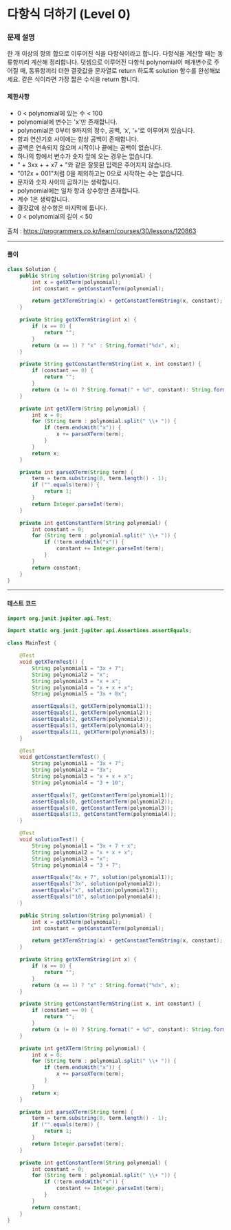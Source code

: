 # 다항식 더하기 (Level 0)

### 문제 설명

한 개 이상의 항의 합으로 이루어진 식을 다항식이라고 합니다. 다항식을 계산할 때는 동류항끼리 계산해 정리합니다. 덧셈으로 이루어진 다항식 polynomial이 매개변수로 주어질 때, 동류항끼리 더한 결괏값을 문자열로 return 하도록 solution 함수를 완성해보세요. 같은 식이라면 가장 짧은 수식을 return 합니다.

#### 제한사항

* 0 < polynomial에 있는 수 < 100
* polynomial에 변수는 'x'만 존재합니다.
* polynomial은 0부터 9까지의 정수, 공백, ‘x’, ‘+'로 이루어져 있습니다.
* 항과 연산기호 사이에는 항상 공백이 존재합니다.
* 공백은 연속되지 않으며 시작이나 끝에는 공백이 없습니다.
* 하나의 항에서 변수가 숫자 앞에 오는 경우는 없습니다.
* " + 3xx + + x7 + "와 같은 잘못된 입력은 주어지지 않습니다.
* "012x + 001"처럼 0을 제외하고는 0으로 시작하는 수는 없습니다.
* 문자와 숫자 사이의 곱하기는 생략합니다.
* polynomial에는 일차 항과 상수항만 존재합니다.
* 계수 1은 생략합니다.
* 결괏값에 상수항은 마지막에 둡니다.
* 0 < polynomial의 길이 < 50

출처 : https://programmers.co.kr/learn/courses/30/lessons/120863

---

#### 풀이

~~~java
class Solution {
    public String solution(String polynomial) {
        int x = getXTerm(polynomial);
        int constant = getConstantTerm(polynomial);

        return getXTermString(x) + getConstantTermString(x, constant);
    }

    private String getXTermString(int x) {
        if (x == 0) {
            return "";
        }
        return (x == 1) ? "x" : String.format("%dx", x);
    }

    private String getConstantTermString(int x, int constant) {
        if (constant == 0) {
            return "";
        }
        return (x != 0) ? String.format(" + %d", constant): String.format("%d", constant);
    }

    private int getXTerm(String polynomial) {
        int x = 0;
        for (String term : polynomial.split(" \\+ ")) {
            if (term.endsWith("x")) {
                x += parseXTerm(term);
            }
        }
        return x;
    }

    private int parseXTerm(String term) {
        term = term.substring(0, term.length() - 1);
        if ("".equals(term)) {
            return 1;
        }
        return Integer.parseInt(term);
    }

    private int getConstantTerm(String polynomial) {
        int constant = 0;
        for (String term : polynomial.split(" \\+ ")) {
            if (!term.endsWith("x")) {
                constant += Integer.parseInt(term);
            }
        }
        return constant;
    }
}
~~~

---

#### 테스트 코드
~~~java
import org.junit.jupiter.api.Test;

import static org.junit.jupiter.api.Assertions.assertEquals;

class MainTest {

    @Test
    void getXTermTest() {
        String polynomial1 = "3x + 7";
        String polynomial2 = "x";
        String polynomial3 = "x + x";
        String polynomial4 = "x + x + x";
        String polynomial5 = "3x + 8x";

        assertEquals(3, getXTerm(polynomial1));
        assertEquals(1, getXTerm(polynomial2));
        assertEquals(2, getXTerm(polynomial3));
        assertEquals(3, getXTerm(polynomial4));
        assertEquals(11, getXTerm(polynomial5));
    }

    @Test
    void getConstantTermTest() {
        String polynomial1 = "3x + 7";
        String polynomial2 = "3x";
        String polynomial3 = "x + x + x";
        String polynomial4 = "3 + 10";

        assertEquals(7, getConstantTerm(polynomial1));
        assertEquals(0, getConstantTerm(polynomial2));
        assertEquals(0, getConstantTerm(polynomial3));
        assertEquals(13, getConstantTerm(polynomial4));
    }

    @Test
    void solutionTest() {
        String polynomial1 = "3x + 7 + x";
        String polynomial2 = "x + x + x";
        String polynomial3 = "x";
        String polynomial4 = "3 + 7";

        assertEquals("4x + 7", solution(polynomial1));
        assertEquals("3x", solution(polynomial2));
        assertEquals("x", solution(polynomial3));
        assertEquals("10", solution(polynomial4));
    }

    public String solution(String polynomial) {
        int x = getXTerm(polynomial);
        int constant = getConstantTerm(polynomial);

        return getXTermString(x) + getConstantTermString(x, constant);
    }

    private String getXTermString(int x) {
        if (x == 0) {
            return "";
        }
        return (x == 1) ? "x" : String.format("%dx", x);
    }

    private String getConstantTermString(int x, int constant) {
        if (constant == 0) {
            return "";
        }
        return (x != 0) ? String.format(" + %d", constant): String.format("%d", constant);
    }

    private int getXTerm(String polynomial) {
        int x = 0;
        for (String term : polynomial.split(" \\+ ")) {
            if (term.endsWith("x")) {
                x += parseXTerm(term);
            }
        }
        return x;
    }

    private int parseXTerm(String term) {
        term = term.substring(0, term.length() - 1);
        if ("".equals(term)) {
            return 1;
        }
        return Integer.parseInt(term);
    }

    private int getConstantTerm(String polynomial) {
        int constant = 0;
        for (String term : polynomial.split(" \\+ ")) {
            if (!term.endsWith("x")) {
                constant += Integer.parseInt(term);
            }
        }
        return constant;
    }
}
~~~
